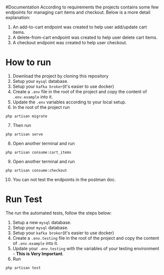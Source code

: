 #Documentation
According to requirements the projects contains some few endpoints for managing cart items and checkout. Below is a more detail explanation:

1. An add-to-cart endpoint was created to help user add/update cart items.
2. A delete-from-cart endpoint was created to help user delete cart items.
3. A checkout endpoint was created to help user checkout.

# How to run

1. Download the project by cloning this repository
2. Setup your `mysql` database.
3. Setup your `kafka broker`(it's easier to use docker)
4. Create a `.env` file in the root of the project and copy the content of `.env.example` into it.
5. Update the `.env` variables according to your local setup.
6. In the root of the project run 
```
php artisan migrate
```
7. Then run
```
php artisan serve
```
8.  Open another terminal and run 
```
php artisan consume:cart_items
```
9. Open another terminal and run
```
php artisan consume:checkout
```
10. You can not test the endpoints in the postman doc.

# Run Test
The run the automated tests, follow the steps below:
1. Setup a new `mysql` database.
2. Setup your `mysql` database.
3. Setup your `kafka broker`(it's easier to use docker)
4. Create a `.env.testing` file in the root of the project and copy the content of `.env.example` into it.
5. Update your `.env.testing` with the variables of your testing environment - **This is Very Important**.
6. Run
```
php artisan test
```
